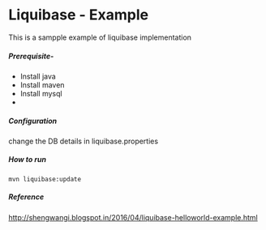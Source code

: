 # Liquibase - Example

This is a sampple example of liquibase implementation

##### Prerequisite-

  - Install java
  - Install maven
  - Install mysql
  - 
##### Configuration

change the DB details in liquibase.properties

##### How to run

    mvn liquibase:update
##### Reference

http://shengwangi.blogspot.in/2016/04/liquibase-helloworld-example.html


